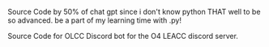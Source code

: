 Source Code by 50% of chat gpt since i don't know python THAT well to be so advanced. 
be a part of my learning time with .py! 


Source Code for OLCC Discord bot for the O4 LEACC discord server.
